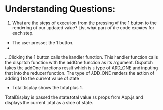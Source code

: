 # Understanding Questions:
1. What are the steps of execution from the pressing of the 1 button to the rendering of our updated value? List what part of the code excutes for each step.

     

* The user presses the 1 button.
* 
...Clicking the 1 button calls the handler function. This handler function calls the dispatch function with the addOne function as its argument. Dispatch takes the addOne functions result which is a type of ADD_ONE and inputing that into the reducer function. The type of ADD_ONE renders the action of adding 1 to the current value of state

* TotalDisplay shows the total plus 1.

TotalDisplay is passed the state.total value as props from App.js and displays the current total as a slice of state. 